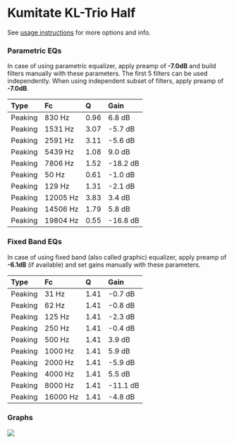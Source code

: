 # Kumitate KL-Trio Half
See [usage instructions](https://github.com/jaakkopasanen/AutoEq#usage) for more options and info.

### Parametric EQs
In case of using parametric equalizer, apply preamp of **-7.0dB** and build filters manually
with these parameters. The first 5 filters can be used independently.
When using independent subset of filters, apply preamp of **-7.0dB**.

| Type    | Fc       |    Q | Gain     |
|:--------|:---------|:-----|:---------|
| Peaking | 830 Hz   | 0.96 | 6.8 dB   |
| Peaking | 1531 Hz  | 3.07 | -5.7 dB  |
| Peaking | 2591 Hz  | 3.11 | -5.6 dB  |
| Peaking | 5439 Hz  | 1.08 | 9.0 dB   |
| Peaking | 7806 Hz  | 1.52 | -18.2 dB |
| Peaking | 50 Hz    | 0.61 | -1.0 dB  |
| Peaking | 129 Hz   | 1.31 | -2.1 dB  |
| Peaking | 12005 Hz | 3.83 | 3.4 dB   |
| Peaking | 14506 Hz | 1.79 | 5.8 dB   |
| Peaking | 19804 Hz | 0.55 | -16.8 dB |

### Fixed Band EQs
In case of using fixed band (also called graphic) equalizer, apply preamp of **-6.1dB**
(if available) and set gains manually with these parameters.

| Type    | Fc       |    Q | Gain     |
|:--------|:---------|:-----|:---------|
| Peaking | 31 Hz    | 1.41 | -0.7 dB  |
| Peaking | 62 Hz    | 1.41 | -0.8 dB  |
| Peaking | 125 Hz   | 1.41 | -2.3 dB  |
| Peaking | 250 Hz   | 1.41 | -0.4 dB  |
| Peaking | 500 Hz   | 1.41 | 3.9 dB   |
| Peaking | 1000 Hz  | 1.41 | 5.9 dB   |
| Peaking | 2000 Hz  | 1.41 | -5.9 dB  |
| Peaking | 4000 Hz  | 1.41 | 5.5 dB   |
| Peaking | 8000 Hz  | 1.41 | -11.1 dB |
| Peaking | 16000 Hz | 1.41 | -4.8 dB  |

### Graphs
![](https://raw.githubusercontent.com/jaakkopasanen/AutoEq/master/results/crinacle/usound/Kumitate%20KL-Trio%20Half/Kumitate%20KL-Trio%20Half.png)
